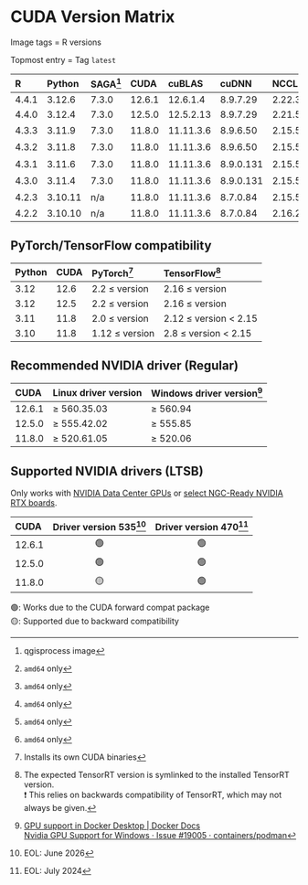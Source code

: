 # CUDA Version Matrix

Image tags = R versions

Topmost entry = Tag `latest`

| R     | Python  | SAGA[^1] | CUDA   | cuBLAS    | cuDNN     | NCCL   | TensorRT  | Linux distro |
|:------|:--------|:---------|:-------|:----------|:----------|:-------|:----------|:-------------|
| 4.4.1 | 3.12.6  | 7.3.0    | 12.6.1 | 12.6.1.4  | 8.9.7.29  | 2.22.3 | 10.3.0.26 | Ubuntu 22.04 |
| 4.4.0 | 3.12.4  | 7.3.0    | 12.5.0 | 12.5.2.13 | 8.9.7.29  | 2.21.5 | 10.0.1.6  | Ubuntu 22.04 |
| 4.3.3 | 3.11.9  | 7.3.0    | 11.8.0 | 11.11.3.6 | 8.9.6.50  | 2.15.5 | 8.5.3[^2] | Ubuntu 22.04 |
| 4.3.2 | 3.11.8  | 7.3.0    | 11.8.0 | 11.11.3.6 | 8.9.6.50  | 2.15.5 | 8.5.3[^2] | Ubuntu 22.04 |
| 4.3.1 | 3.11.6  | 7.3.0    | 11.8.0 | 11.11.3.6 | 8.9.0.131 | 2.15.5 | 8.5.3[^2] | Ubuntu 22.04 |
| 4.3.0 | 3.11.4  | 7.3.0    | 11.8.0 | 11.11.3.6 | 8.9.0.131 | 2.15.5 | 8.5.3[^2] | Ubuntu 22.04 |
| 4.2.3 | 3.10.11 | n/a      | 11.8.0 | 11.11.3.6 | 8.7.0.84  | 2.15.5 | 8.5.3[^2] | Ubuntu 22.04 |
| 4.2.2 | 3.10.10 | n/a      | 11.8.0 | 11.11.3.6 | 8.7.0.84  | 2.16.2 | 8.5.3     | Ubuntu 20.04 |

[^1]: qgisprocess image  
[^2]: `amd64` only

## PyTorch/TensorFlow compatibility

| Python | CUDA | PyTorch[^3]    | TensorFlow[^4]        |
|:-------|:-----|:---------------|:----------------------|
| 3.12   | 12.6 | 2.2 ≤ version  | 2.16 ≤ version        |
| 3.12   | 12.5 | 2.2 ≤ version  | 2.16 ≤ version        |
| 3.11   | 11.8 | 2.0 ≤ version  | 2.12 ≤ version < 2.15 |
| 3.10   | 11.8 | 1.12 ≤ version | 2.8  ≤ version < 2.15 |

[^3]: Installs its own CUDA binaries
[^4]: The expected TensorRT version is symlinked to the installed TensorRT
version.  
❗️ This relies on backwards compatibility of TensorRT, which may not always be
given.

## Recommended NVIDIA driver (Regular)

| CUDA   | Linux driver version | Windows driver version[^5] |
|:-------|:---------------------|:---------------------------|
| 12.6.1 | ≥ 560.35.03          | ≥ 560.94                   |
| 12.5.0 | ≥ 555.42.02          | ≥ 555.85                   |
| 11.8.0 | ≥ 520.61.05          | ≥ 520.06                   |

[^5]: [GPU support in Docker Desktop | Docker Docs](https://docs.docker.com/desktop/gpu/)  
[Nvidia GPU Support for Windows · Issue #19005 · containers/podman](https://github.com/containers/podman/issues/19005)

## Supported NVIDIA drivers (LTSB)

Only works with
[NVIDIA Data Center GPUs](https://resources.nvidia.com/l/en-us-gpu) or
[select NGC-Ready NVIDIA RTX boards](https://docs.nvidia.com/certification-programs/ngc-ready-systems/index.html).

| CUDA   | Driver version 535[^6] | Driver version 470[^7] |
|:-------|:----------------------:|:----------------------:|
| 12.6.1 | 🟢                      | 🟢                      |
| 12.5.0 | 🟢                      | 🟢                      |
| 11.8.0 | 🟡                      | 🟢                      |

🟢: Works due to the CUDA forward compat package  
🟡: Supported due to backward compatibility

[^6]: EOL: June 2026  
[^7]: EOL: July 2024
